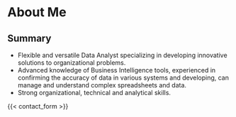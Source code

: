 # About Me


## Summary

* Flexible and versatile Data Analyst specializing in developing innovative solutions to organizational problems.
* Advanced knowledge of Business Intelligence tools, experienced in confirming the accuracy of data in various systems and developing, can manage and understand complex spreadsheets and data.
* Strong organizational, technical and analytical skills.

{{< contact_form >}}

